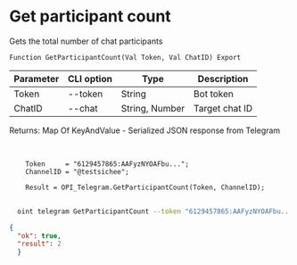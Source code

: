 ﻿---
sidebar_position: 6
---

# Get participant count
 Gets the total number of chat participants



`Function GetParticipantCount(Val Token, Val ChatID) Export`

  | Parameter | CLI option | Type | Description |
  |-|-|-|-|
  | Token | --token | String | Bot token |
  | ChatID | --chat | String, Number | Target chat ID |

  
  Returns:  Map Of KeyAndValue - Serialized JSON response from Telegram

<br/>




```bsl title="Code example"
    Token     = "6129457865:AAFyzNYOAFbu...";
    ChannelID = "@testsichee";

    Result = OPI_Telegram.GetParticipantCount(Token, ChannelID);
```



```sh title="CLI command example"
    
  oint telegram GetParticipantCount --token "6129457865:AAFyzNYOAFbu..." --chat %chat%

```

```json title="Result"
{
  "ok": true,
  "result": 2
  }
```
